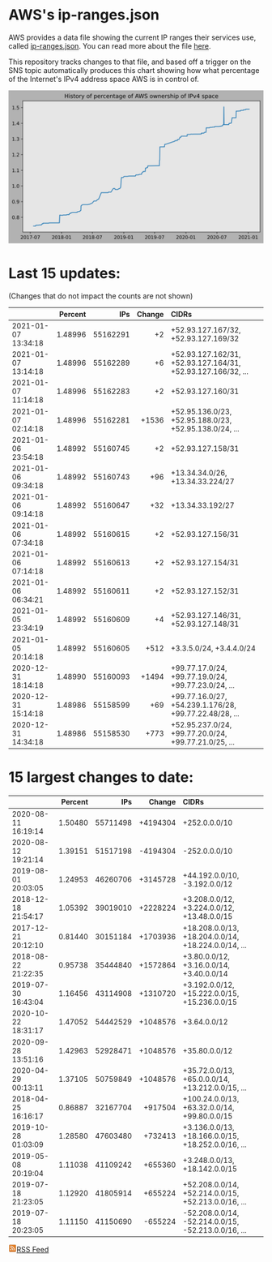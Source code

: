 # AWS's ip-ranges.json

AWS provides a data file showing the current IP ranges their
services use, called [ip-ranges.json](https://ip-ranges.amazonaws.com/ip-ranges.json).  You 
can read more about the file [here](https://docs.aws.amazon.com/general/latest/gr/aws-ip-ranges.html).

This repository tracks changes to that file, and based off a trigger on the SNS topic 
automatically produces this chart showing how what percentage of the Internet's IPv4 
address space AWS is in control of.

![History of AWS](history_count.svg)

# Last 15 updates:

(Changes that do not impact the counts are not shown)

| | Percent | IPs | Change | CIDRs |
| :--- | ---: | ---: | ---: | :--- |
| 2021-01-07 13:34:18 | 1.48996 | 55162291 | +2 | +52.93.127.167/32, +52.93.127.169/32 |
| 2021-01-07 13:14:18 | 1.48996 | 55162289 | +6 | +52.93.127.162/31, +52.93.127.164/31, +52.93.127.166/32, ... |
| 2021-01-07 11:14:18 | 1.48996 | 55162283 | +2 | +52.93.127.160/31 |
| 2021-01-07 02:14:18 | 1.48996 | 55162281 | +1536 | +52.95.136.0/23, +52.95.188.0/23, +52.95.138.0/24, ... |
| 2021-01-06 23:54:18 | 1.48992 | 55160745 | +2 | +52.93.127.158/31 |
| 2021-01-06 09:34:18 | 1.48992 | 55160743 | +96 | +13.34.34.0/26, +13.34.33.224/27 |
| 2021-01-06 09:14:18 | 1.48992 | 55160647 | +32 | +13.34.33.192/27 |
| 2021-01-06 07:34:18 | 1.48992 | 55160615 | +2 | +52.93.127.156/31 |
| 2021-01-06 07:14:18 | 1.48992 | 55160613 | +2 | +52.93.127.154/31 |
| 2021-01-06 06:34:21 | 1.48992 | 55160611 | +2 | +52.93.127.152/31 |
| 2021-01-05 23:34:19 | 1.48992 | 55160609 | +4 | +52.93.127.146/31, +52.93.127.148/31 |
| 2021-01-05 20:14:18 | 1.48992 | 55160605 | +512 | +3.3.5.0/24, +3.4.4.0/24 |
| 2020-12-31 18:14:18 | 1.48990 | 55160093 | +1494 | +99.77.17.0/24, +99.77.19.0/24, +99.77.23.0/24, ... |
| 2020-12-31 15:14:18 | 1.48986 | 55158599 | +69 | +99.77.16.0/27, +54.239.1.176/28, +99.77.22.48/28, ... |
| 2020-12-31 14:34:18 | 1.48986 | 55158530 | +773 | +52.95.237.0/24, +99.77.20.0/24, +99.77.21.0/25, ... |


# 15 largest changes to date:

| | Percent | IPs | Change | CIDRs |
| :--- | ---: | ---: | ---: | :--- |
| 2020-08-11 16:19:14 | 1.50480 | 55711498 | +4194304 | +252.0.0.0/10 |
| 2020-08-12 19:21:14 | 1.39151 | 51517198 | -4194304 | -252.0.0.0/10 |
| 2019-08-01 20:03:05 | 1.24953 | 46260706 | +3145728 | +44.192.0.0/10, -3.192.0.0/12 |
| 2018-12-18 21:54:17 | 1.05392 | 39019010 | +2228224 | +3.208.0.0/12, +3.224.0.0/12, +13.48.0.0/15 |
| 2017-12-21 20:12:10 | 0.81440 | 30151184 | +1703936 | +18.208.0.0/13, +18.204.0.0/14, +18.224.0.0/14, ... |
| 2018-08-22 21:22:35 | 0.95738 | 35444840 | +1572864 | +3.80.0.0/12, +3.16.0.0/14, +3.40.0.0/14 |
| 2019-07-30 16:43:04 | 1.16456 | 43114908 | +1310720 | +3.192.0.0/12, +15.222.0.0/15, +15.236.0.0/15 |
| 2020-10-22 18:31:17 | 1.47052 | 54442529 | +1048576 | +3.64.0.0/12 |
| 2020-09-28 13:51:16 | 1.42963 | 52928471 | +1048576 | +35.80.0.0/12 |
| 2020-04-29 00:13:11 | 1.37105 | 50759849 | +1048576 | +35.72.0.0/13, +65.0.0.0/14, +13.212.0.0/15, ... |
| 2018-04-25 16:16:17 | 0.86887 | 32167704 | +917504 | +100.24.0.0/13, +63.32.0.0/14, +99.80.0.0/15 |
| 2019-10-28 01:03:09 | 1.28580 | 47603480 | +732413 | +3.136.0.0/13, +18.166.0.0/15, +18.252.0.0/16, ... |
| 2019-05-08 20:19:04 | 1.11038 | 41109242 | +655360 | +3.248.0.0/13, +18.142.0.0/15 |
| 2019-07-18 21:23:05 | 1.12920 | 41805914 | +655224 | +52.208.0.0/14, +52.214.0.0/15, +52.213.0.0/16, ... |
| 2019-07-18 20:23:05 | 1.11150 | 41150690 | -655224 | -52.208.0.0/14, -52.214.0.0/15, -52.213.0.0/16, ... |


[![RSS Icon](rss-icon.png)RSS Feed](https://raw.githubusercontent.com/seligman/aws-ip-ranges/master/rss.xml)
